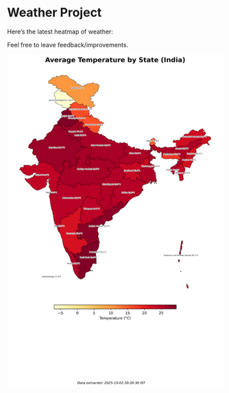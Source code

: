 # Weather Project

Here’s the latest heatmap of weather:

Feel free to leave feedback/improvements.

![India Heatmap](docs/assets/india_heatmap.png?v=DE9139)
